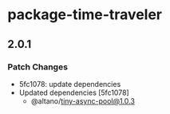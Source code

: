 # package-time-traveler

## 2.0.1

### Patch Changes

- 5fc1078: update dependencies
- Updated dependencies [5fc1078]
  - @altano/tiny-async-pool@1.0.3

